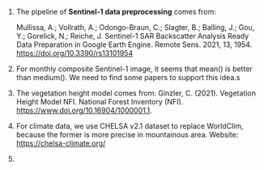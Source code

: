 1. The pipeline of **Sentinel-1 data preprocessing** comes from:

   Mullissa, A.; Vollrath, A.; Odongo-Braun, C.; Slagter, B.; Balling, J.; Gou, Y.; Gorelick, N.; Reiche, J. Sentinel-1 SAR Backscatter Analysis Ready Data Preparation in Google Earth Engine. Remote Sens. 2021, 13, 1954. https://doi.org/10.3390/rs13101954

2. For monthly composite Sentinel-1 image, it seems that mean() is better than medium(). We need to find some papers to support this idea.s

3. The  vegetation height model comes from:
   Ginzler, C. (2021). Vegetation Height Model NFI.  National Forest Inventory (NFI).  https://www.doi.org/10.16904/1000001.1.

4. For climate data, we use CHELSA v2.1 dataset to replace WorldClim, because the former is more precise in mountainous area. Website: https://chelsa-climate.org/

5. 